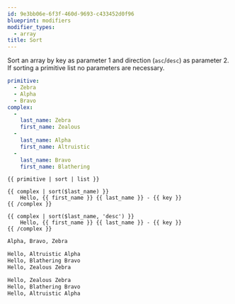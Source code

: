 ```yaml
---
id: 9e3bb06e-6f3f-460d-9693-c433452d0f96
blueprint: modifiers
modifier_types:
  - array
title: Sort
---
```

Sort an array by key as parameter 1 and direction (`asc`/`desc`) as parameter 2. If sorting a primitive list no parameters are necessary.

```yaml
primitive:
  - Zebra
  - Alpha
  - Bravo
complex:
  -
    last_name: Zebra
    first_name: Zealous
  -
    last_name: Alpha
    first_name: Altruistic
  -
    last_name: Bravo
    first_name: Blathering
```

```
{{ primitive | sort | list }}

{{ complex | sort($last_name) }}
    Hello, {{ first_name }} {{ last_name }} - {{ key }}
{{ /complex }}

{{ complex | sort($last_name, 'desc') }}
    Hello, {{ first_name }} {{ last_name }} - {{ key }}
{{ /complex }}
```

```html
Alpha, Bravo, Zebra

Hello, Altruistic Alpha
Hello, Blathering Bravo
Hello, Zealous Zebra

Hello, Zealous Zebra
Hello, Blathering Bravo
Hello, Altruistic Alpha
```
